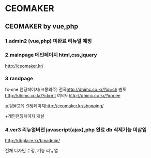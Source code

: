 # CEOMAKER
## CEOMAKER by vue,php


### 1.admin2 (vue,php) 미완료 리뉴얼 예정

### 2.mainpage 메인페이지 html,css,jquery
<http://ceomaker.kr/>

### 3.randpage

fx-one 랜딩페이지(크몽외주)
전국<http://dhimc.co.kr/?id=ch>
멘토<http://dhimc.co.kr/?id=mt>
여의도<http://dhimc.co.kr/?id=lee>

쇼핑몰교육 랜딩페이지<http://ceomaker.kr/shopping/>


+개인랜딩페이지 개설

### 4.ver3 리뉴얼버전 javascript(ajax),php 완료 db 삭제기능 미삽입
<http://dbplace.kr/bmadmin/>

전체 디자인 수정, 기능 리뉴얼
